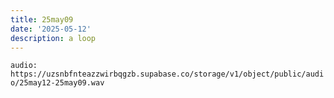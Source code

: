 ```yaml
---
title: 25may09
date: '2025-05-12'
description: a loop
---
```


`audio: https://uzsnbfnteazzwirbqgzb.supabase.co/storage/v1/object/public/audio/25may12-25may09.wav`